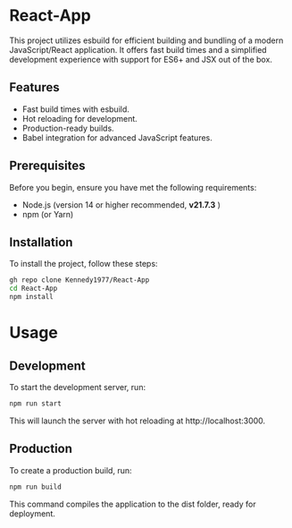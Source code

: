 # React-App

This project utilizes esbuild for efficient building and bundling of a modern JavaScript/React application. It offers fast build times and a simplified development experience with support for ES6+ and JSX out of the box.

## Features

- Fast build times with esbuild.
- Hot reloading for development.
- Production-ready builds.
- Babel integration for advanced JavaScript features.

## Prerequisites

Before you begin, ensure you have met the following requirements:

- Node.js (version 14 or higher recommended, **v21.7.3** )
- npm (or Yarn)

## Installation

To install the project, follow these steps:

```bash
gh repo clone Kennedy1977/React-App
cd React-App
npm install
```

# Usage

## Development

To start the development server, run:

```bash
npm run start
```

This will launch the server with hot reloading at http://localhost:3000.

## Production

To create a production build, run:

```bash
npm run build
```

This command compiles the application to the dist folder, ready for deployment.
